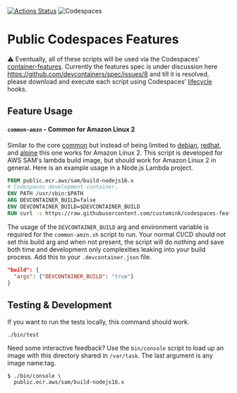 [![Actions Status](https://github.com/customink/codespaces-features/workflows/Test/badge.svg)](https://github.com/customink/codespaces-features/actions) ![Codespaces](https://img.shields.io/badge/Codespaces-✅-black)

# Public Codespaces Features

⚠️ Eventually, all of these scripts will be used via the Codespaces' [container-features](https://github.com/microsoft/vscode-dev-containers/blob/main/script-library/container-features/README.md). Currently the features spec is under discussion here https://github.com/devcontainers/spec/issues/8 and till it is resolved, please download and execute each script using Codespaces' [lifecycle](https://code.visualstudio.com/docs/remote/devcontainerjson-reference#_lifecycle-scripts) hooks.

## Feature Usage

#### `common-amzn` - Common for Amazon Linux 2

Similar to the core [common](https://github.com/microsoft/vscode-dev-containers/blob/main/script-library/docs/common.md) but instead of being limited to [debian](https://github.com/microsoft/vscode-dev-containers/blob/main/script-library/common-debian.sh), [redhat](https://github.com/microsoft/vscode-dev-containers/blob/main/script-library/common-redhat.sh), and [alpine](https://github.com/microsoft/vscode-dev-containers/blob/main/script-library/common-alpine.sh) this one works for Amazon Linux 2. This script is developed for AWS SAM's lambda build image, but should work for Amazon Linux 2 in general. Here is an example usage in a Node.js Lambda project.

```dockerfile
FROM public.ecr.aws/sam/build-nodejs16.x
# Codespaces development container.
ENV PATH /usr/sbin:$PATH
ARG DEVCONTAINER_BUILD=false
ENV DEVCONTAINER_BUILD=$DEVCONTAINER_BUILD
RUN curl -s https://raw.githubusercontent.com/customink/codespaces-features/main/common-amzn.sh | bash /dev/stdin 1> /dev/null
```

The usage of the `DEVCONTAINER_BUILD` arg and environment variable is required for the `common-amzn.sh` script to run. Your normal CI/CD should not set this build arg and when not present, the script will do nothing and save both time and development only complexities leaking into your build process. Add this to your `.devcontainer.json` file.

```json
"build": {
  "args": {"DEVCONTAINER_BUILD": "true"}
}
```

## Testing & Development

If you want to run the tests locally, this command should work.

```shell
./bin/test
```

Need some interactive feedback? Use the `bin/console` script to load up an image with this directory shared in `/var/task`. The last argument is any image name:tag.

```shell
$ ./bin/console \
  public.ecr.aws/sam/build-nodejs16.x
```
